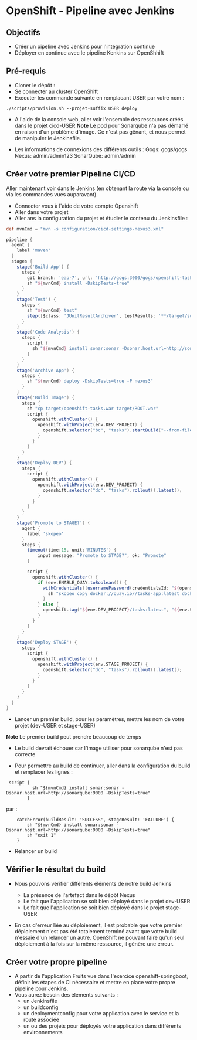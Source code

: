 # OpenShift - Pipeline avec Jenkins

## Objectifs 

* Créer un pipeline avec Jenkins pour l'intégration continue
* Déployer en continue avec le pipeline Kenkins sur OpenShhift

## Pré-requis

* Cloner le dépôt : 
* Se connecter au cluster OpenShift
* Executer les commande suivante en remplacant USER par votre nom : 
```
./scripts/provision.sh --projet-suffix USER deploy
```

* A l'aide de la console web, aller voir l'ensemble des ressources créés dans le projet cicd-USER
**Note** Le pod pour Sonarqube n'a pas démarré en raison d'un problème d'image. Ce n'est pas gênant, et nous permet de manipuler le Jenkinsfile.

* Les informations de connexions des différents outils :
    Gogs: gogs/gogs
    Nexus: admin/admin123
    SonarQube: admin/admin




## Créer votre premier Pipeline CI/CD

Aller maintenant voir dans le Jenkins (en obtenant la route via la console ou via les commandes vues auparavant).

* Connecter vous à l'aide de votre compte Openshift
* Aller dans votre projet 
* Aller ans la configuration du projet et étudier le contenu du Jenkinsfile : 
```groovy
def mvnCmd = "mvn -s configuration/cicd-settings-nexus3.xml"

pipeline {
  agent {
    label 'maven'
  }
  stages {
    stage('Build App') {
      steps {
        git branch: 'eap-7', url: 'http://gogs:3000/gogs/openshift-tasks.git'
        sh "${mvnCmd} install -DskipTests=true"
      }
    }
    stage('Test') {
      steps {
        sh "${mvnCmd} test"
        step([$class: 'JUnitResultArchiver', testResults: '**/target/surefire-reports/TEST-*.xml'])
      }
    }
    stage('Code Analysis') {
      steps {
        script {
          sh "${mvnCmd} install sonar:sonar -Dsonar.host.url=http://sonarqube:9000 -DskipTests=true"
        }
      }
    }
    stage('Archive App') {
      steps {
        sh "${mvnCmd} deploy -DskipTests=true -P nexus3"
      }
    }
    stage('Build Image') {
      steps {
        sh "cp target/openshift-tasks.war target/ROOT.war"
        script {
          openshift.withCluster() {
            openshift.withProject(env.DEV_PROJECT) {
              openshift.selector("bc", "tasks").startBuild("--from-file=target/ROOT.war", "--wait=true")
            }
          }
        }
      }
    }
    stage('Deploy DEV') {
      steps {
        script {
          openshift.withCluster() {
            openshift.withProject(env.DEV_PROJECT) {
              openshift.selector("dc", "tasks").rollout().latest();
            }
          }
        }
      }
    }
    stage('Promote to STAGE?') {
      agent {
        label 'skopeo'
      }
      steps {
        timeout(time:15, unit:'MINUTES') {
            input message: "Promote to STAGE?", ok: "Promote"
        }

        script {
          openshift.withCluster() {
            if (env.ENABLE_QUAY.toBoolean()) {
              withCredentials([usernamePassword(credentialsId: "${openshift.project()}-quay-cicd-secret", usernameVariable: "QUAY_USER", passwordVariable: "QUAY_PWD")]) {
                sh "skopeo copy docker://quay.io//tasks-app:latest docker://quay.io//tasks-app:stage --src-creds \"$QUAY_USER:$QUAY_PWD\" --dest-creds \"$QUAY_USER:$QUAY_PWD\" --src-tls-verify=false --dest-tls-verify=false"
              }
            } else {
              openshift.tag("${env.DEV_PROJECT}/tasks:latest", "${env.STAGE_PROJECT}/tasks:stage")
            }
          }
        }
      }
    }
    stage('Deploy STAGE') {
      steps {
        script {
          openshift.withCluster() {
            openshift.withProject(env.STAGE_PROJECT) {
              openshift.selector("dc", "tasks").rollout().latest();
            }
          }
        }
      }
    }
  }
}
```

* Lancer un premier build, pour les paramètres, mettre les nom de votre projet (dev-USER et stage-USER)

**Note** Le premier build peut prendre beaucoup de temps

* Le build devrait échouer car l'image utiliser pour sonarqube n'est pas correcte

* Pour permettre au build de continuer, aller dans la configuration du build et remplacer les lignes : 
```       
 script {
          sh "${mvnCmd} install sonar:sonar -Dsonar.host.url=http://sonarqube:9000 -DskipTests=true"
        }

```
par : 
```
    catchError(buildResult: 'SUCCESS', stageResult: 'FAILURE') {
        sh "${mvnCmd} install sonar:sonar -Dsonar.host.url=http://sonarqube:9000 -DskipTests=true"
        sh "exit 1"
    } 
```
* Relancer un build

## Vérifier le résultat du build
* Nous pouvons vérifier différents éléments de notre build Jenkins
    * La présence de l'artefact dans le dépôt Nexus
    * Le fait que l'application se soit bien déployé dans le projet dev-USER 
    * Le fait que l'application se soit bien déployé dans le projet stage-USER

* En cas d'erreur liée au déploiement, il est probable que votre premier déploiement n'est pas été totalement terminé avant que votre build n'essaie d'un relancer un autre. OpenShift ne pouvant faire qu'un seul déploiement à la fois sur la même ressource, il génère une erreur.

## Créer votre propre pipeline

* A partir de l'application Fruits vue dans l'exercice openshift-springboot, définir les étapes de CI nécessaire et mettre en place votre propre pipeline pour Jenkins.
* Vous aurez besoin des éléments suivants : 
    * un Jenkinsfile
    * un buildconfig
    * un deploymentconfig pour votre application avec le service et la route associée 
    * un ou des projets pour déployés votre application dans différents environnements
    



